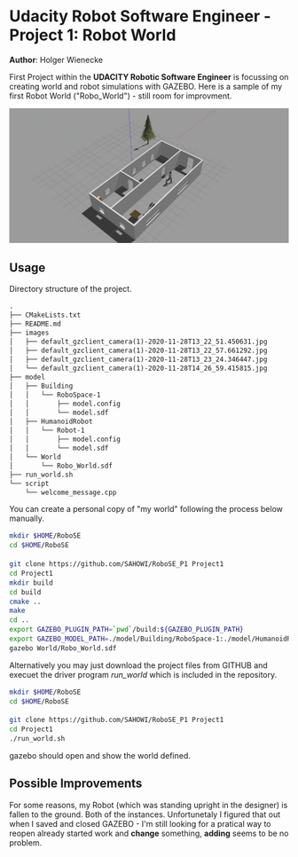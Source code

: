 # Udacity Robot Software Engineer - Project 1: Robot World

**Author**: Holger Wienecke

First Project within the **UDACITY Robotic Software Engineer** is focussing on creating
world and robot simulations with GAZEBO.
Here is a sample of my first Robot World ("Robo_World") - still room for improvment.

![Robo_World](images/default_gzclient_camera(1)-2020-11-28T14_26_59.415815.jpg)



## Usage

Directory structure of the project.
```code
.
├── CMakeLists.txt
├── README.md
├── images
│   ├── default_gzclient_camera(1)-2020-11-28T13_22_51.450631.jpg
│   ├── default_gzclient_camera(1)-2020-11-28T13_22_57.661292.jpg
│   ├── default_gzclient_camera(1)-2020-11-28T13_23_24.346447.jpg
│   └── default_gzclient_camera(1)-2020-11-28T14_26_59.415815.jpg
├── model
│   ├── Building
│   │   └── RoboSpace-1
│   │       ├── model.config
│   │       └── model.sdf
│   ├── HumanoidRobot
│   │   └── Robot-1
│   │       ├── model.config
│   │       └── model.sdf
│   └── World
│       └── Robo_World.sdf
├── run_world.sh
└── script
    └── welcome_message.cpp
```


You can create a personal copy of "my world" following the process below manually.

```bash
mkdir $HOME/RoboSE
cd $HOME/RoboSE

git clone https://github.com/SAHOWI/RoboSE_P1 Project1
cd Project1
mkdir build
cd build
cmake ..
make
cd ..
export GAZEBO_PLUGIN_PATH=`pwd`/build:${GAZEBO_PLUGIN_PATH}
export GAZEBO_MODEL_PATH=./model/Building/RoboSpace-1:./model/HumanoidRobot/Robot-1/
gazebo World/Robo_World.sdf
```

Alternatively you may just download the project files from GITHUB and execuet the driver program *run_world* which is included in the repository.

```bash
mkdir $HOME/RoboSE
cd $HOME/RoboSE

git clone https://github.com/SAHOWI/RoboSE_P1 Project1
cd Project1
./run_world.sh
```


gazebo should open and show the world defined.

## Possible Improvements
For some reasons, my Robot (which was standing upright in the designer) is fallen to the ground. Both of the instances.
Unfortunetaly I figured that out when I saved and closed GAZEBO - I'm still looking for a pratical way to reopen already started work and **change** something,
**adding** seems to be no problem.

 

